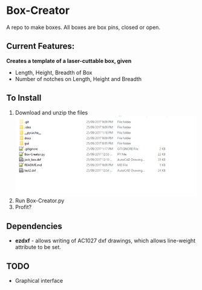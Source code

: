 # Box-Creator
A repo to make boxes. All boxes are box pins, closed or open.


## Current Features:
**Creates a template of a laser-cuttable box, given**
- Length, Height, Breadth of Box
- Number of notches on Length, Height and Breadth

## To Install
1. Download and unzip the files
![Folder image](/docs/images/image1.png)
2. Run Box-Creator.py
3. Profit?

## Dependencies
- **ezdxf** - allows writing of AC1027 dxf drawings, which allows line-weight attribute to be set.


## TODO
* Graphical interface
